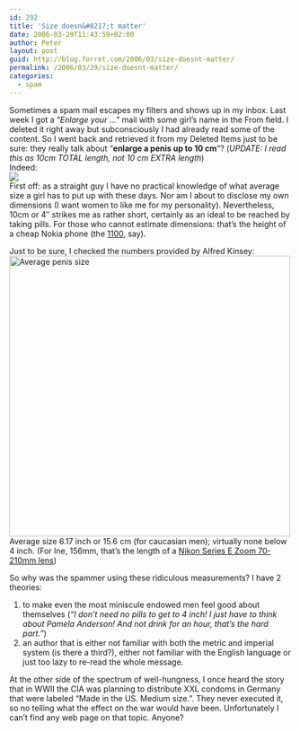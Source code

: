```yaml
---
id: 292
title: 'Size doesn&#8217;t matter'
date: 2006-03-29T11:43:59+02:00
author: Peter
layout: post
guid: http://blog.forret.com/2006/03/size-doesnt-matter/
permalink: /2006/03/29/size-doesnt-matter/
categories:
  - spam
---
```

Sometimes a spam mail escapes my filters and shows up in my inbox. Last week I got a &#8220;_Enlarge your &#8230;_&#8221; mail with some girl&#8217;s name in the From field. I deleted it right away but subconsciously I had already read some of the content. So I went back and retrieved it from my Deleted Items just to be sure: they really talk about &#8220;**enlarge a penis up to 10 cm**&#8220;? (_UPDATE: I read this as 10cm TOTAL length, not 10 cm EXTRA length_)  
Indeed:  
![](http://static.flickr.com/54/118868138_ce58d63f15.jpg)  
First off: as a straight guy I have no practical knowledge of what average size a girl has to put up with these days. Nor am I about to disclose my own dimensions (I want women to like me for my personality). Nevertheless, 10cm or 4&#8243; strikes me as rather short, certainly as an ideal to be reached by taking pills. For those who cannot estimate dimensions: that&#8217;s the height of a cheap Nokia phone (the [1100](http://www.nokia.be/uk/phones/PhoneModels/1100/index.html), say).  
<!--more-->

  
Just to be sure, I checked the numbers provided by Alfred Kinsey:  
[<img src="http://static.flickr.com/51/118965411_df7ce7d77d.jpg" width="500" alt="Average penis size" />](http://www.flickr.com/photos/pforret/118965411/ "Photo Sharing")  
Average size 6.17 inch or 15.6 cm (for caucasian men); virtually none below 4 inch. (For Ine, 156mm, that&#8217;s the length of a [Nikon Series E Zoom 70-210mm lens](http://www.mir.com.my/rb/photography/hardwares/classics/emfgfg20/eserieslenses/htmls/70210mm.htm))

So why was the spammer using these ridiculous measurements? I have 2 theories:

  1. to make even the most miniscule endowed men feel good about themselves (_&#8220;I don&#8217;t need no pills to get to 4 inch! I just have to think about Pamela Anderson! And not drink for an hour, that&#8217;s the hard part.&#8221;_)
  2. an author that is either not familiar with both the metric and imperial system (is there a third?), either not familiar with the English language or just too lazy to re-read the whole message.

At the other side of the spectrum of well-hungness, I once heard the story that in WWII the CIA was planning to distribute XXL condoms in Germany that were labeled &#8220;Made in the US. Medium size.&#8221;. They never executed it, so no telling what the effect on the war would have been. Unfortunately I can&#8217;t find any web page on that topic. Anyone?